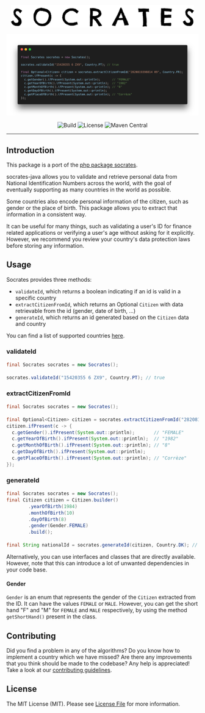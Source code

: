 <p align="center">
    <img src="https://raw.githubusercontent.com/reducktion/socrates-java/master/docs/logo.png" alt="Socrates logo" width="480">
</p>
<p align="center">
    <img src="https://raw.githubusercontent.com/reducktion/socrates-java/master/docs/example.png" alt="Usage example" width="800">
</p>
<p align="center">
    <img alt="Build" src="https://github.com/reducktion/socrates-java/workflows/Build/badge.svg?branch=master">
    <img alt="License" src="https://img.shields.io/github/license/reducktion/socrates-java">
    <img alt="Maven Central" src="https://img.shields.io/maven-central/v/com.github.reducktion/socrates-java">
</p>

---
## Introduction
This package is a port of the [php package socrates](https://github.com/reducktion/socrates).

socrates-java allows you to validate and retrieve personal data from National Identification Numbers across the world, 
with the goal of eventually supporting as many countries in the world as possible.

Some countries also encode personal information of the citizen, such as gender or the place of birth. This package allows you to extract that information in 
a consistent way.

It can be useful for many things, such as validating a user's ID for finance related applications or verifying a user's age without asking for it explicitly.
However, we recommend you review your country's data protection laws before storing any information.

## Usage
Socrates provides three methods:
* `validateId`, which returns a boolean indicating if an id is valid in a specific country
* `extractCitizenFromId`, which returns an Optional `Citizen` with data retrievable from the id (gender, date of birth, ...)
* `generateId`, which returns an id generated based on the `Citizen` data and country

You can find a list of supported countries [here](COUNTRIES.md).

### validateId
```java
final Socrates socrates = new Socrates();

socrates.validateId("15420355 6 ZX9", Country.PT); // true
```

### extractCitizenFromId
```java
final Socrates socrates = new Socrates();

final Optional<Citizen> citizen = socrates.extractCitizenFromId("2820819398814 09", Country.FR);
citizen.ifPresent(c -> {
  c.getGender().ifPresent(System.out::println);       // "FEMALE"
  c.getYearOfBirth().ifPresent(System.out::println);  // "1982"
  c.getMonthOfBirth().ifPresent(System.out::println); // "8"
  c.getDayOfBirth().ifPresent(System.out::println);
  c.getPlaceOfBirth().ifPresent(System.out::println); // "Corrèze"
});
```

### generateId
```java
final Socrates socrates = new Socrates();
final Citizen citizen = Citizen.builder()
        .yearOfBirth(1984)
        .monthOfBirth(10)
        .dayOfBirth(8)
        .gender(Gender.FEMALE)
        .build();

final String nationalId = socrates.generateId(citizen, Country.DK); // "081084-3012"
```

Alternatively, you can use interfaces and classes that are directly available. However, note that this can introduce a lot of unwanted dependencies in your code base.

#### Gender
`Gender` is an enum that represents the gender of the `Citizen` extracted from the ID. It can have the values `FEMALE` or `MALE`. However, you can get the
short hand "F" and "M" for `FEMALE` and `MALE` respectively, by using the method `getShortHand()` present in the class.

#### 

## Contributing
Did you find a problem in any of the algorithms? 
Do you know how to implement a country which we have missed?
Are there any improvements that you think should be made to the codebase?
Any help is appreciated! Take a look at our [contributing guidelines](CONTRIBUTING.md).

## License
The MIT License (MIT). Please see [License File](LICENSE.md) for more information.
